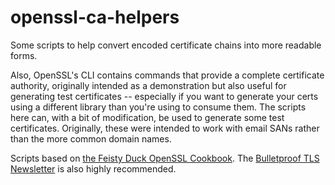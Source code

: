 # openssl-ca-helpers

Some scripts to help convert encoded certificate chains into more readable forms.

Also, OpenSSL's CLI contains commands that provide a complete certificate authority, originally intended as a demonstration but also useful for generating test certificates -- especially if you want to generate your certs using a different library than you're using to consume them. The scripts here can, with a bit of modification, be used to generate some test certificates. Originally, these were intended to work with email SANs rather than the more common domain names.

Scripts based on [the Feisty Duck OpenSSL Cookbook](https://www.feistyduck.com/books/openssl-cookbook/). The [Bulletproof TLS Newsletter](https://www.feistyduck.com/bulletproof-tls-newsletter/) is also highly recommended.
